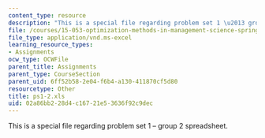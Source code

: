 ```yaml
---
content_type: resource
description: "This is a special file regarding problem set 1 \u2013 group 2 spreadsheet."
file: /courses/15-053-optimization-methods-in-management-science-spring-2013/02a86bb228d4c16721e53636f92c9dec_ps1-2.xls
file_type: application/vnd.ms-excel
learning_resource_types:
- Assignments
ocw_type: OCWFile
parent_title: Assignments
parent_type: CourseSection
parent_uid: 6ff52b58-2e04-f6b4-a130-411870cf5d80
resourcetype: Other
title: ps1-2.xls
uid: 02a86bb2-28d4-c167-21e5-3636f92c9dec
---
```

This is a special file regarding problem set 1 – group 2 spreadsheet.